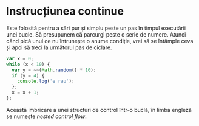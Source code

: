 # Instrucțiunea continue

Este folosită pentru a sări pur și simplu peste un pas în timpul executării unei bucle. Să presupunem că parcurgi peste o serie de numere. Atunci când pică unul ce nu întrunește o anume condiție, vrei să se întâmple ceva și apoi să treci la următorul pas de ciclare.

```javascript
var x = 0;
while (x < 10) {
  var y = ~~(Math.random() * 10);
  if (y = 4) {
    console.log('e rau');
  };
  x = x + 1;
};
```

Această imbricare a unei structuri de control într-o buclă, în limba engleză se numește *nested control flow*.
